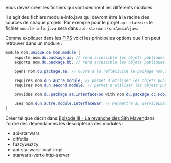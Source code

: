 Vous devez créer les fichiers qui vont décrirent les différents modules.

Il s'agit des fichiers module-info.java qui devront être à la racine des sources de chaque projets.
Par exemple pour le projet `api-starwars` le fichier `module-info.java` sera dans `api-starwars\src\main\java`

Comme expliquer dans les [TIPS](fixme:url) voici les principales options que l'on peut retrouver dans un module :

```java
module nom.unique.de.mon.module {
    exports nom.du.package.aa; // rend accessible les objets publiques nom.du.package.aa du package
    exports nom.du.package.bb; // rend accessible les objets publiques nom.du.package.bb du package

    opens nom.du.package.aa; // ouvre à la reflexivité le package nom.du.package.aa, cela permet aussi d'accéder aux ressources du package

    requires nom.dun.autre.module; // permet d'utiliser les objets publiques du module nom.dun.autre.module
    requires nom.dun.second.module; // permet d'utiliser les objets publiques du module nom.dun.second.module

    provides nom.du.package.aa.InterfaceFoo with nom.du.package.cc.FooImpl; // fournit l'implémentation nom.du.package.cc.FooImpl de l'interface nom.du.package.aa.InterfaceFoo pour le ServiceLoader

    uses nom.dun.autre.module.InterfaceBar; // Permettra au ServiceLoader de récupérer les implémentations "provided" de l'interface nom.dun.autre.module.InterfaceBar présentes au runtime dans le module-path
}
```

Créer tel que décrit dans [Episode III - La revanche des Sith Maven](fixme:url)dans l'ordre des dépendances les descripteurs des modules :

 * api-starwars
 * diffutils
 * fuzzywuzzy
 * api-starwars-local-impl
 * starwars-vertx-http-server


